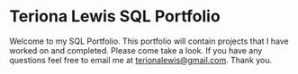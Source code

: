 # Teriona Lewis SQL Portfolio 

Welcome to my SQL Portfolio. This portfolio will contain projects that I have worked on and completed. Please come take a look. If you have any questions feel free to email me at terionalewis@gmail.com. Thank you.

